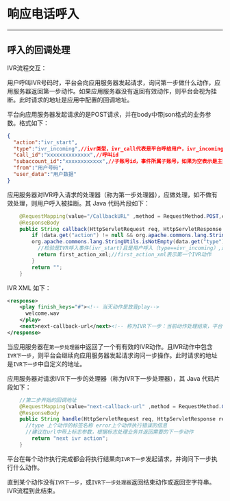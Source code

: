 # 响应电话呼入

<!-- toc -->

----

## 呼入的回调处理
IVR流程交互：

用户呼叫IVR号码时，平台会向应用服务器发起请求，询问第一步做什么动作，应用服务器返回第一步动作。如果应用服务器没有返回有效动作，则平台会视为挂断。此时请求的地址是应用中配置的回调地址。

平台向应用服务器发起请求的是POST请求，并在body中带json格式的业务参数。格式如下：

```json
{
  "action":"ivr_start",
  "type":"ivr_incoming",//ivr类型，ivr_call代表是平台呼给用户，ivr_incoming表示用户呼入
  "call_id":"xxxxxxxxxxxxxx",//呼叫id
  "subaccount_id":"xxxxxxxxxxxx",//子账号id，事件所属子账号，如果为空表示是主账号的事件
  "from":"用户号码",
  "user_data":"用户数据"
}
```

应用服务器对IVR呼入请求的处理器（称为第一步处理器），应做处理，如不做有效处理，则用户呼入被挂断。其 Java 代码片段如下：

```java
    @RequestMapping(value="/CallbackURL" ,method = RequestMethod.POST,consumes = "application/json;charset=utf-8",produces = "text/plain;charset=utf-8")
    @ResponseBody
    public String callback(HttpServletRequest req, HttpServletResponse res, @RequestBody Map<String, Object> data){
        if (data.get("action") != null && org.apache.commons.lang.StringUtils.isNotEmpty(data.get("action").toString()) && "ivr_start".equals(data.get("action").toString())&&
        org.apache.commons.lang.StringUtils.isNotEmpty(data.get("type").toString()) && "ivr_incoming".equals(data.get("type").toString())) {
          //检验是IVR呼入事件(ivr_start)且是用户呼入（type==ivr_incoming）,返回操作的第一步处理
          return first_action_xml;//first_action_xml表示第一个IVR动作
        }
        return "";
    }
```

IVR XML 如下：

```xml
<response>
    <play finish_keys="#"><!-- 当天动作是放音play-->
      welcome.wav
    </play>
    <next>next-callback-url</next><!-- 称为IVR下一步：当前动作处理结束，平台请求的新的地址，用来询问下一步执行什么动作；如果没有这个地址，则在该动作处理完之后，平台结束IVR流程 -->
</response>
```

当应用服务器在`第一步处理器`中返回了一个有有效的IVR动作。且IVR动作中包含 `IVR下一步`，则平台会继续向应用服务器发起请求询问一步操作。此时请求的地址是`IVR下一步`中自定义的地址。

应用服务器对请求IVR下一步的处理器（称为IVR下一步处理器），其 Java 代码片段如下：

```java
	//第二步开始的回调地址
    @RequestMapping(value="next-callback-url" ,method = RequestMethod.GET,consumes = "application/json;charset=utf-8",produces = "text/plain;charset=utf-8")
    @ResponseBody
    public String handle(HttpServletRequest req, HttpServletResponse res,@RequestParam String type,@RequestParam String error)  {
      //type 上个动作的标签名称 error上个动作执行错误的信息
      //建议在url中带上标志参数，根据标志处理业务并返回需要的下一步动作
        return "next ivr action";
    }
```

平台在每个动作执行完成都会将执行结果向`IVR下一步`发起请求，并询问下一步执行什么动作。

直到某个动作没有`IVR下一步`，或`IVR下一步处理器`返回结束动作或返回空字符串。IVR流程到此结束。
